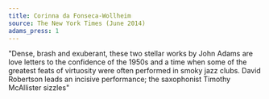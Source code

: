 ```yaml
---
title: Corinna da Fonseca-Wollheim
source: The New York Times (June 2014)
adams_press: 1
---
```

"Dense, brash and exuberant, these two stellar works by John Adams are love letters to the confidence of the 1950s and a time when some of the greatest feats of virtuosity were often performed in smoky jazz clubs. David Robertson leads an incisive performance; the saxophonist Timothy McAllister sizzles"